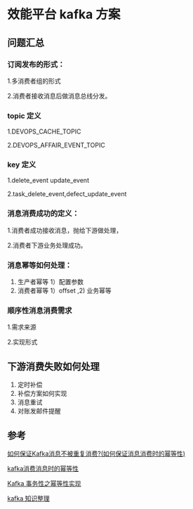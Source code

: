 # 效能平台 kafka 方案

## 问题汇总

### 订阅发布的形式：

1.多消费者组的形式 

2.消费者接收消息后做消息总线分发。

### topic 定义  

1.DEVOPS_CACHE_TOPIC  

2.DEVOPS_AFFAIR_EVENT_TOPIC

### key 定义  

1.delete_event  update_event 

2.task_delete_event,defect_update_event

### 消息消费成功的定义：

1.消费者成功接收消息，抛给下游做处理，

2.消费者下游业务处理成功。

### 消息幂等如何处理：

1. 生产者幂等 1）配置参数
2. 消费者幂等 1）offset ,2) 业务幂等

### 顺序性消息消费需求 

1.需求来源 

2.实现形式

## 下游消费失败如何处理 

1. 定时补偿
2. 补偿方案如何实现
3. 消息重试
4. 对账发邮件提醒

## 参考

[如何保证Kafka消息不被重复消费?(如何保证消息消费时的幂等性)](https://blog.csdn.net/wwwwww33/article/details/105671038/)

[kafka消费消息时的幂等性](https://blog.csdn.net/u011439839/article/details/90115573)

[Kafka 事务性之幂等性实现](http://matt33.com/2018/10/24/kafka-idempotent/)

[kafka 知识整理](https://www.processon.com/view/5f8ee94763768906e67d835e#map)